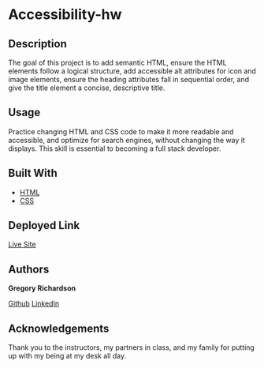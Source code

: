 # Accessibility-hw

## Description 

The goal of this project is to add semantic HTML, ensure the HTML elements follow a logical structure, add accessible alt attributes for icon and image elements, ensure the heading attributes fall in sequential order, and give the title element a concise, descriptive title.

## Usage

Practice changing HTML and CSS code to make it more readable and accessible, and optimize for search engines, without changing the way it displays. This skill is essential to becoming a full stack developer.

## Built With

* [HTML](https://developer.mozilla.org/en-US/docs/Web/HTML)
* [CSS](https://developer.mozilla.org/en-US/docs/Web/CSS)

## Deployed Link

[Live Site](https://gsr142.github.io/accessibility-hw/)

## Authors

**Gregory Richardson**

[Github](https://github.com/gsr142)
[LinkedIn](https://www.linkedin.com/in/gregory-richardson-7bb3a1280/)

## Acknowledgements 
Thank you to the instructors, my partners in class, and my family for putting up with my being at my desk all day.